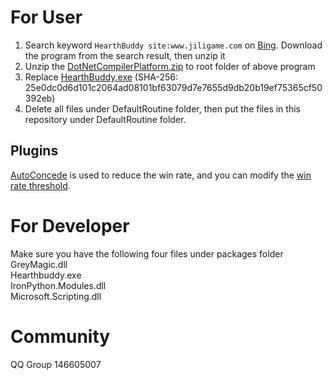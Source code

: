 # For User
1. Search keyword `HearthBuddy site:www.jiligame.com` on [Bing](https://www.bing.com). Download the program from the search result, then unzip it
2. Unzip the [DotNetCompilerPlatform.zip](https://github.com/ChuckHearthBuddy/SilverFish/releases/download/2019.8.11.10/DotNetCompilerPlatform.zip) to root folder of above program
3. Replace [HearthBuddy.exe](https://github.com/ChuckHearthBuddy/SilverFish/releases/download/2019.8.18.5/Hearthbuddy.exe) (SHA-256: 25e0dc0d6d101c2064ad08101bf63079d7e7655d9db20b19ef75365cf50392eb)
4. Delete all files under DefaultRoutine folder, then put the files in this repository under DefaultRoutine folder.

## Plugins
[AutoConcede](https://github.com/ChuckHearthBuddy/Plugins/tree/master/AutoConcede) is used to reduce the win rate, and you can modify the [win rate threshold](https://github.com/ChuckHearthBuddy/Plugins/blob/master/AutoConcede/AutoConcede.cs#L20).

# For Developer
Make sure you have the following four files under packages folder  
GreyMagic.dll  
Hearthbuddy.exe  
IronPython.Modules.dll  
Microsoft.Scripting.dll  

# Community
QQ Group 146605007